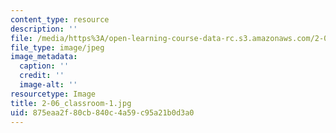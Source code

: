 ```yaml
---
content_type: resource
description: ''
file: /media/https%3A/open-learning-course-data-rc.s3.amazonaws.com/2-06-fluid-dynamics-spring-2013/875eaa2f80cb840c4a59c95a21b0d3a0_2-06_classroom-1.jpg
file_type: image/jpeg
image_metadata:
  caption: ''
  credit: ''
  image-alt: ''
resourcetype: Image
title: 2-06_classroom-1.jpg
uid: 875eaa2f-80cb-840c-4a59-c95a21b0d3a0
---
```

